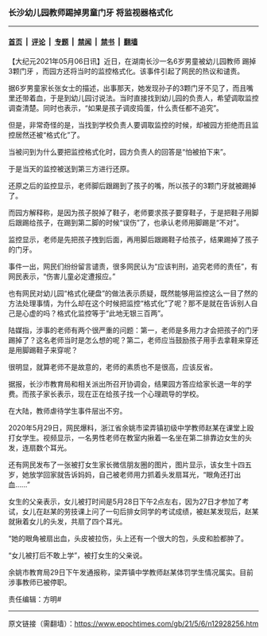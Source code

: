 ### 长沙幼儿园教师踢掉男童门牙 将监视器格式化

---

#### [首页](../../../..?n12928256) &nbsp;|&nbsp; [评论](../../../../../epoch-comment?n12928256) &nbsp;|&nbsp; [专题](../../../../../epoch-special?n12928256) &nbsp;|&nbsp; [禁闻](../../../../../epoch-news?n12928256) &nbsp;|&nbsp; [禁书](../../../../../books?n12928256) &nbsp;|&nbsp; [翻墙](https://github.com/gfw-breaker/nogfw/blob/master/README.md?n12928256)


<div class="post_content" id="artbody" itemprop="articleBody">
 <!-- article content begin -->
 <p>
  【大纪元2021年05月06日讯】近日，在湖南长沙一名6岁男童被幼儿园教师
  <ok href="https://www.epochtimes.com/gb/tag/%E8%B8%A2%E6%8E%893%E9%A2%97%E9%97%A8%E7%89%99.html">
   踢掉3颗门牙
  </ok>
  ，而园方还将当时的监控格式化。该事件引起了网民的热议和谴责。
 </p>
 <p>
  据6岁男童家长张女士的描述，出事那天，她发现孙子的3颗门牙不见了，而且嘴里还带着血，于是到幼儿园讨说法。当时直接找到幼儿园的负责人，希望调取监控调查清楚。同时也表示，“如果是孩子调皮捣蛋，什么责任都不追究”。
 </p>
 <p>
  但是，非常奇怪的是，当找到学校负责人要调取监控的时候，却被园方拒绝而且监控居然还被“格式化”了。
 </p>
 <p>
  当被问到为什么要把监控格式化时，园方负责人的回答是“怕被拍下来”。
 </p>
 <p>
  于是当天的监控被送到第三方进行还原。
 </p>
 <p>
  还原之后的监控显示，老师脚后跟踢到了孩子的嘴，所以孩子的3颗门牙就被踢掉了。
 </p>
 <p>
  而园方解释称，是因为孩子脱掉了鞋子，老师要求孩子要穿鞋子，于是把鞋子用脚后跟踢给孩子，在踢到第二脚的时候“误伤”了，也承认老师用脚踢是“不对”。
 </p>
 <p>
  监控显示，老师是先把孩子拽到后面，再用脚后跟踢鞋子给孩子，结果踢掉了孩子的门牙。
 </p>
 <p>
  事件一出，网民们纷纷留言谴责，很多网民认为“应该判刑，追究老师的责任”，有网民表示，“伤害儿童必定遭报应。”
 </p>
 <p>
  也有网民对幼儿园“格式化硬盘”的做法表示质疑，既然能够用监控这么一目了然的方法处理事情，为什么却在这个时候把监控“格式化”了呢？那不是就在告诉别人自己是心虚的吗？格式化监控等于“此地无银三百两”。
 </p>
 <p>
  陆媒指，涉事的老师有两个很严重的问题：第一，老师是多用力才会把孩子的门牙踢掉了？这名老师当时是怎么想的呢？第二，老师应当鼓励孩子用手去拿鞋来穿还是用脚踢鞋子来穿呢？
 </p>
 <p>
  很明显，就算老师不是故意的，老师的素质也不是很高，应该反省。
 </p>
 <p>
  据报，长沙市教育局和相关派出所召开协调会，结果园方答应给家长退一年的学费。而孩子家长表示，现在正在给孩子找一个心理疏导的学校。
 </p>
 <p>
  在大陆，教师虐待学生事件层出不穷。
 </p>
 <p>
  2020年5月29日，网民爆料，浙江省余姚市梁弄镇初级中学教师赵某在课堂上殴打女学生。视频显示，一名男性老师在教室内揪着一名坐在第二排靠边女生的头发，连扇数个耳光。
 </p>
 <p>
  还有网民发布了一张被打女生家长微信朋友圈的图片，图片显示，该女生十四五岁，她放学回家就告诉妈妈，自己被老师用力抓着头发扇耳光，“眼角还打出血……”
 </p>
 <p>
  女生的父亲表示，女儿被打时间是5月28日下午2点左右，因为27日才参加了考试，女儿在赵某的劳技课上问了一句后排女同学的考试成绩，被赵某发现后，赵某就揪着女儿的头发，共扇了四个耳光。
 </p>
 <p>
  “她的眼角被扇出血，头皮被拉伤，头上还有一个很大的包，头皮和脸都肿了。
 </p>
 <p>
  “女儿被打后不敢上学”，被打女生的父亲说。
 </p>
 <p>
  余姚市教育局29日下午发通报称，梁弄镇中学教师赵某体罚学生情况属实。目前涉事教师已被停职。
 </p>
 <p>
  责任编辑：方明#
 </p>
 <!-- article content end -->
 <div id="below_article_ad">
 </div>
</div>


---

原文链接（需翻墙）：https://www.epochtimes.com/gb/21/5/6/n12928256.htm